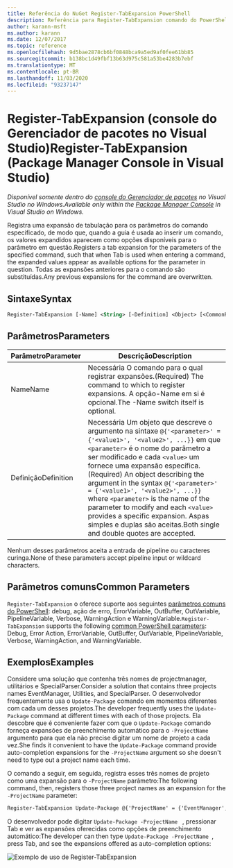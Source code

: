 ```yaml
---
title: Referência do NuGet Register-TabExpansion PowerShell
description: Referência para Register-TabExpansion comando do PowerShell no console do Gerenciador de pacotes NuGet no Visual Studio.
author: karann-msft
ms.author: karann
ms.date: 12/07/2017
ms.topic: reference
ms.openlocfilehash: 9d5bae2878cb6bf0848bca9a5ed9af0fee61bb85
ms.sourcegitcommit: b138bc1d49fbf13b63d975c581a53be4283b7ebf
ms.translationtype: MT
ms.contentlocale: pt-BR
ms.lasthandoff: 11/03/2020
ms.locfileid: "93237147"
---
```

# <a name="register-tabexpansion-package-manager-console-in-visual-studio"></a><span data-ttu-id="250d2-103">Register-TabExpansion (console do Gerenciador de pacotes no Visual Studio)</span><span class="sxs-lookup"><span data-stu-id="250d2-103">Register-TabExpansion (Package Manager Console in Visual Studio)</span></span>

<span data-ttu-id="250d2-104">*Disponível somente dentro do [console do Gerenciador de pacotes](../../consume-packages/install-use-packages-powershell.md) no Visual Studio no Windows.*</span><span class="sxs-lookup"><span data-stu-id="250d2-104">*Available only within the [Package Manager Console](../../consume-packages/install-use-packages-powershell.md) in Visual Studio on Windows.*</span></span>

<span data-ttu-id="250d2-105">Registra uma expansão de tabulação para os parâmetros do comando especificado, de modo que, quando a guia é usada ao inserir um comando, os valores expandidos aparecem como opções disponíveis para o parâmetro em questão.</span><span class="sxs-lookup"><span data-stu-id="250d2-105">Registers a tab expansion for the parameters of the specified command, such that when Tab is used when entering a command, the expanded values appear as available options for the parameter in question.</span></span> <span data-ttu-id="250d2-106">Todas as expansões anteriores para o comando são substituídas.</span><span class="sxs-lookup"><span data-stu-id="250d2-106">Any previous expansions for the command are overwritten.</span></span>

## <a name="syntax"></a><span data-ttu-id="250d2-107">Sintaxe</span><span class="sxs-lookup"><span data-stu-id="250d2-107">Syntax</span></span>

```ps
Register-TabExpansion [-Name] <String> [-Definition] <Object> [<CommonParameters>]
```

## <a name="parameters"></a><span data-ttu-id="250d2-108">Parâmetros</span><span class="sxs-lookup"><span data-stu-id="250d2-108">Parameters</span></span>

| <span data-ttu-id="250d2-109">Parâmetro</span><span class="sxs-lookup"><span data-stu-id="250d2-109">Parameter</span></span> | <span data-ttu-id="250d2-110">Descrição</span><span class="sxs-lookup"><span data-stu-id="250d2-110">Description</span></span> |
| --- | --- |
| <span data-ttu-id="250d2-111">Name</span><span class="sxs-lookup"><span data-stu-id="250d2-111">Name</span></span> | <span data-ttu-id="250d2-112">Necessária O comando para o qual registrar expansões.</span><span class="sxs-lookup"><span data-stu-id="250d2-112">(Required) The command to which to register expansions.</span></span> <span data-ttu-id="250d2-113">A opção-Name em si é opcional.</span><span class="sxs-lookup"><span data-stu-id="250d2-113">The -Name switch itself is optional.</span></span> |
| <span data-ttu-id="250d2-114">Definição</span><span class="sxs-lookup"><span data-stu-id="250d2-114">Definition</span></span> | <span data-ttu-id="250d2-115">Necessária Um objeto que descreve o argumento na sintaxe `@{'<parameter>' = {'<value1>', '<value2>', ...}}` em que `<parameter>` é o nome do parâmetro a ser modificado e cada `<value>` um fornece uma expansão específica.</span><span class="sxs-lookup"><span data-stu-id="250d2-115">(Required) An object describing the argument in the syntax `@{'<parameter>' = {'<value1>', '<value2>', ...}}` where `<parameter>` is the name of the parameter to modify and each `<value>` provides a specific expansion.</span></span> <span data-ttu-id="250d2-116">Aspas simples e duplas são aceitas.</span><span class="sxs-lookup"><span data-stu-id="250d2-116">Both single and double quotes are accepted.</span></span> |

<span data-ttu-id="250d2-117">Nenhum desses parâmetros aceita a entrada de pipeline ou caracteres curinga.</span><span class="sxs-lookup"><span data-stu-id="250d2-117">None of these parameters accept pipeline input or wildcard characters.</span></span>

## <a name="common-parameters"></a><span data-ttu-id="250d2-118">Parâmetros comuns</span><span class="sxs-lookup"><span data-stu-id="250d2-118">Common Parameters</span></span>

<span data-ttu-id="250d2-119">`Register-TabExpansion` o oferece suporte aos seguintes [parâmetros comuns do PowerShell](/powershell/module/microsoft.powershell.core/about/about_commonparameters): debug, ação de erro, ErrorVariable, OutBuffer, OutVariable, PipelineVariable, Verbose, WarningAction e WarningVariable.</span><span class="sxs-lookup"><span data-stu-id="250d2-119">`Register-TabExpansion` supports the following [common PowerShell parameters](/powershell/module/microsoft.powershell.core/about/about_commonparameters): Debug, Error Action, ErrorVariable, OutBuffer, OutVariable, PipelineVariable, Verbose, WarningAction, and WarningVariable.</span></span>

## <a name="examples"></a><span data-ttu-id="250d2-120">Exemplos</span><span class="sxs-lookup"><span data-stu-id="250d2-120">Examples</span></span>

<span data-ttu-id="250d2-121">Considere uma solução que contenha três nomes de projectmanager, utilitários e SpecialParser.</span><span class="sxs-lookup"><span data-stu-id="250d2-121">Consider a solution that contains three projects names EventManager, Utilities, and SpecialParser.</span></span> <span data-ttu-id="250d2-122">O desenvolvedor frequentemente usa o `Update-Package` comando em momentos diferentes com cada um desses projetos.</span><span class="sxs-lookup"><span data-stu-id="250d2-122">The developer frequently uses the `Update-Package` command at different times with each of those projects.</span></span> <span data-ttu-id="250d2-123">Ela descobre que é conveniente fazer com que o `Update-Package` comando forneça expansões de preenchimento automático para o `-ProjectName` argumento para que ela não precise digitar um nome de projeto a cada vez.</span><span class="sxs-lookup"><span data-stu-id="250d2-123">She finds it convenient to have the `Update-Package` command provide auto-completion expansions for the `-ProjectName` argument so she doesn't need to type out a project name each time.</span></span> 

<span data-ttu-id="250d2-124">O comando a seguir, em seguida, registra esses três nomes de projeto como uma expansão para o `-ProjectName` parâmetro:</span><span class="sxs-lookup"><span data-stu-id="250d2-124">The following command, then, registers those three project names as an expansion for the `-ProjectName` parameter:</span></span>

```ps
Register-TabExpansion Update-Package @{'ProjectName' = {'EventManager', 'Utilities', 'SpecialParser'}}    
```

<span data-ttu-id="250d2-125">O desenvolvedor pode digitar `Update-Package -ProjectName ` , pressionar Tab e ver as expansões oferecidas como opções de preenchimento automático:</span><span class="sxs-lookup"><span data-stu-id="250d2-125">The developer can then type `Update-Package -ProjectName `, press Tab, and see the expansions offered as auto-completion options:</span></span>

![Exemplo de uso de Register-TabExpansion](media/Register-TabExpansion-Example.png)